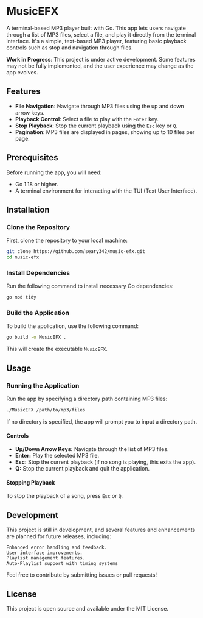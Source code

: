 # MusicEFX

A terminal-based MP3 player built with Go. This app lets users navigate through a list of MP3 files, select a file, and play it directly from the terminal interface. It's a simple, text-based MP3 player, featuring basic playback controls such as stop and navigation through files.

**Work in Progress**: This project is under active development. Some features may not be fully implemented, and the user experience may change as the app evolves.

## Features

- **File Navigation**: Navigate through MP3 files using the up and down arrow keys.
- **Playback Control**: Select a file to play with the `Enter` key.
- **Stop Playback**: Stop the current playback using the `Esc` key or `Q`.
- **Pagination**: MP3 files are displayed in pages, showing up to 10 files per page.
  
## Prerequisites

Before running the app, you will need:

- Go 1.18 or higher.
- A terminal environment for interacting with the TUI (Text User Interface).

## Installation

### Clone the Repository

First, clone the repository to your local machine:

```bash
git clone https://github.com/seary342/music-efx.git
cd music-efx
```

### Install Dependencies

Run the following command to install necessary Go dependencies:

```bash
go mod tidy
```

### Build the Application

To build the application, use the following command:

```bash
go build -o MusicEFX .
```

This will create the executable `MusicEFX`.

## Usage

### Running the Application

Run the app by specifying a directory path containing MP3 files:

```bash
./MusicEFX /path/to/mp3/files
```

If no directory is specified, the app will prompt you to input a directory path.

#### Controls

- **Up/Down Arrow Keys:** Navigate through the list of MP3 files.
- **Enter:** Play the selected MP3 file.
- **Esc:** Stop the current playback (if no song is playing, this exits the app).
- **Q:** Stop the current playback and quit the application.

#### Stopping Playback

To stop the playback of a song, press `Esc` or `Q`.

## Development

This project is still in development, and several features and enhancements are planned for future releases, including:

    Enhanced error handling and feedback.
    User interface improvements.
    Playlist management features.
    Auto-Playlist support with timing systems

Feel free to contribute by submitting issues or pull requests!

## License

This project is open source and available under the MIT License.

